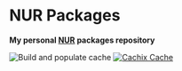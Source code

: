 # NUR Packages

**My personal [NUR](https://github.com/nix-community/NUR) packages repository**

![Build and populate cache](https://github.com/<YOUR-GITHUB-USER>/nur-packages/workflows/Build%20and%20populate%20cache/badge.svg)
[![Cachix Cache](https://img.shields.io/badge/cachix-<YOUR_CACHIX_CACHE_NAME>-blue.svg)](https://<YOUR_CACHIX_CACHE_NAME>.cachix.org)

